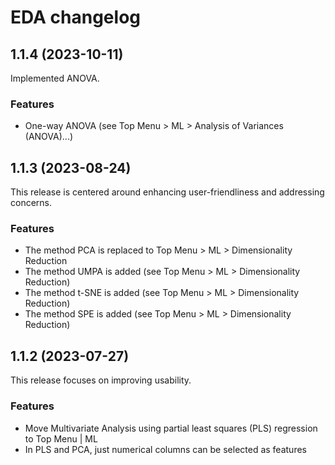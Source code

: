 # EDA changelog

## 1.1.4 (2023-10-11)

Implemented ANOVA.

### Features

* One-way ANOVA (see Top Menu > ML > Analysis of Variances (ANOVA)...)

## 1.1.3 (2023-08-24)

This release is centered around enhancing user-friendliness and addressing concerns.

### Features

* The method PCA is replaced to Top Menu > ML > Dimensionality Reduction
* The method UMPA is added (see Top Menu > ML > Dimensionality Reduction)
* The method t-SNE is added (see Top Menu > ML > Dimensionality Reduction)
* The method SPE is added (see Top Menu > ML > Dimensionality Reduction)

## 1.1.2 (2023-07-27)

This release focuses on improving usability.

### Features

* Move Multivariate Analysis using partial least squares (PLS) regression to Top Menu | ML
* In PLS and PCA, just numerical columns can be selected as features
